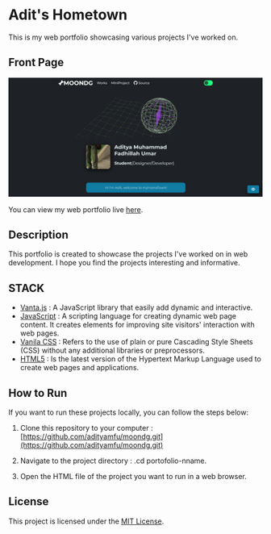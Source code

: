# Adit's Hometown

This is my web portfolio showcasing various projects I've worked on.

## Front Page

[![Front Page](screenshot.png)](https://adityamfu.github.io/moondg/)

You can view my web portfolio live [here](https://adityamfu.github.io/moondg/).

## Description

This portfolio is created to showcase the projects I've worked on in web development. I hope you find the projects interesting and informative.

## STACK

- [Vanta.js](https://www.vantajs.com/) : A JavaScript library that easily add dynamic and interactive.
- [JavaScript](https://www.javascript.com/) : A scripting language for creating dynamic web page content. It creates elements for improving site visitors' interaction with web pages.
- [Vanila CSS](https://www.w3.org/Style/CSS/) : Refers to the use of plain or pure Cascading Style Sheets (CSS) without any additional libraries or preprocessors.
- [HTML5](https://html.spec.whatwg.org/multipage/) : Is the latest version of the Hypertext Markup Language used to create web pages and applications.

## How to Run

If you want to run these projects locally, you can follow the steps below:

1. Clone this repository to your computer :[https://github.com/adityamfu/moondg.git](https://github.com/adityamfu/moondg.git)

2. Navigate to the project directory : .cd portofolio-nname.

3. Open the HTML file of the project you want to run in a web browser.

## License

This project is licensed under the [MIT License](LICENSE.md).
